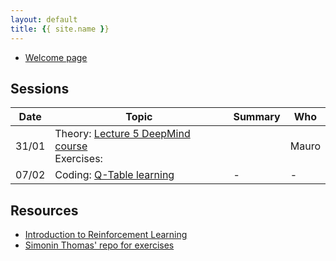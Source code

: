 ```yaml
---
layout: default
title: {{ site.name }}
---
```


- [Welcome page](https://reinforcement-learning-intro.github.io/main/2022/01/24/welcome.html)

## Sessions
| Date        | Topic | Summary | Who |
| ----------- | ----------- | --- | ---|
|  31/01      | Theory: [Lecture 5 DeepMind course](https://www.youtube.com/watch?v=t9uf9cuogBo&list=PLqYmG7hTraZDVH599EItlEWsUOsJbAodm&index=6) <br> Exercises: |   | Mauro | 
|  07/02    | Coding: [Q-Table learning]()       | - | - |


## Resources
- [Introduction to Reinforcement Learning](http://incompleteideas.net/book/bookdraft2017nov5.pdf)
- [Simonin Thomas' repo for exercises](https://simoninithomas.github.io/Deep_reinforcement_learning_Course/)
